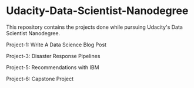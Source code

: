 # Udacity-Data-Scientist-Nanodegree
This repository contains the projects done while pursuing Udacity's Data Scientist Nanodegree.

Project-1: Write A Data Science Blog Post

Project-3: Disaster Response Pipelines

Project-5: Recommendations with IBM

Project-6: Capstone Project
